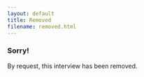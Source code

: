 ```yaml
---
layout: default
title: Removed
filename: removed.html
---
```


### Sorry!

By request, this interview has been removed.
